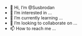 - 👋 Hi, I’m @Susbrodan
- 👀 I’m interested in ...
- 🌱 I’m currently learning ...
- 💞️ I’m looking to collaborate on ...
- 📫 How to reach me ...

<!---
Susbrodan/Susbrodan is a ✨ special ✨ repository because its `README.md` (this file) appears on your GitHub profile.
You can click the Preview link to take a look at your changes.
--->
